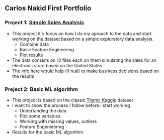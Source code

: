 ## Carlos Nakid First Portfolio

### Project 1: [Simple Sales Analysis](https://github.com/carlosnkd/Simple-Sales-Analysis)

* This project it´s focus on how I do my aproach to the data and start working on the dataset based on a simple exploratory data analysis. 
  * Combine data
  * Basic Feature Engineering
  * Plot results
* The data consists on 12 files each on them simulating the sales for an electronic store based on the United States
* The info here would help (if real) to make business decisions based on the results


### Preject 2: Basic ML algorithm
* This project is based on the classic [Titanic Kaggle](https://www.kaggle.com/c/titanic/data) dataset
* I want to show the process I follow before I start working
  * Undertanding the data
  * Plot some variables
  * Working with missing values, outliers
  * Feature Engenieering
* Results for the basic ML algorithm





